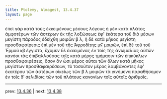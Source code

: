 ```yaml
---
title: Ptolemy, Almagest, 13.4.37
layout: page
---
```


ἐπεὶ γὰρ κατὰ τοὺς ἐκκειμένους μέσους λόγους ἡ μὲν κατὰ πλάτος ἀμφοτέρων τῶν ἀστέρων ἐκ τῆς λοξώσεως ἐφ' ἑκάτερα τοῦ διὰ μέσων μεγίστη πάροδος ἐδείχθη μοιρῶν β λ, ἡ δὲ κατὰ μῆκος μεγίστη προσθαφαίρεσις ἐπὶ μὲν τοῦ τῆς Ἀφροδίτης μϚ μοιρῶν, ἐπὶ δὲ τοῦ τοῦ Ἑρμοῦ κβ ἔγγιστα, ἔχομεν δὲ ἐκκειμένας ἐν τοῖς τῆς ἀνωμαλίας αὐτῶν κανόσι τὰς ἐπιβαλλούσας τοῖς κατὰ μέρος τμήμασιν τῶν ἐπικύκλων προσθαφαιρέσεις, ὅσον ἂν ὦσι μέρος αὗται τῶν ὅλων κατὰ μῆκος μεγίστων προσθαφαιρέσεων, τὸ τοσοῦτον μέρος λαμβάνοντες ἐφ' ἑκατέρου τῶν ἀστέρων οἰκείως τῶν β λ μοιρῶν τὰ γινόμενα παραθήσομεν ἐν τοῖς δʹ σελιδίοις τῶν τοῦ πλάτους κανονίων τοῖς αὐτοῖς ἀριθμοῖς. 

---

prev: [13.4.36](../13.4.36/) | next: [13.4.38](../13.4.38/)

